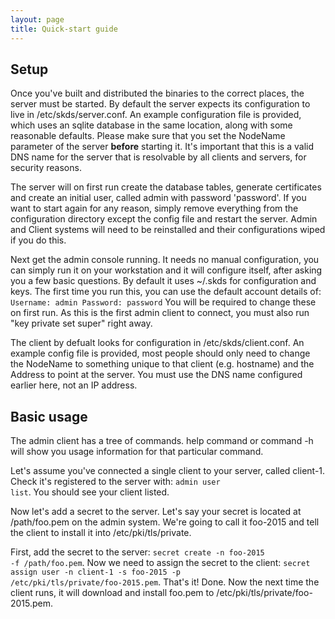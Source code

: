 ```yaml
---
layout: page
title: Quick-start guide
---
```


## Setup

Once you've built and distributed the binaries to the correct places, the server must be started.
By default the server expects its configuration to live in /etc/skds/server.conf.  An example configuration file is provided, which uses an sqlite database in the same location, along with some reasonable defaults.
Please make sure that you set the NodeName parameter of the server **before** starting it.  It's important that this is a valid DNS name for the server that is resolvable by all clients and servers, for security reasons.

The server will on first run create the database tables, generate certificates and create an initial user, called admin with password 'password'.
If you want to start again for any reason, simply remove everything from the configuration directory except the config file and restart the server.  Admin and Client systems will need to be reinstalled and their configurations wiped if you do this.

Next get the admin console running.  It needs no manual configuration, you can simply run it on your workstation and it will configure itself, after asking you a few basic questions.  By default it uses ~/.skds for configuration and keys.
The first time you run this, you can use the default account details of:
``` Username: admin Password: password```
You will be required to change these on first run.  As this is the first admin client to connect, you must also run "key private set super" right away.

The client by defualt looks for configuration in /etc/skds/client.conf.  An example config file is provided, most people should only need to change the NodeName to something unique to that client (e.g. hostname) and the Address to point at the server.  You must use the DNS name configured earlier here, not an IP address.

## Basic usage

The admin client has a tree of commands.  help command or command -h will show you usage information for that particular command.

Let's assume you've connected a single client to your server, called client-1.
Check it's registered to the server with: <code>admin user list</code>.  You should see your client listed.

Now let's add a secret to the server.  Let's say your secret is located at /path/foo.pem on the admin system.  We're going to call it foo-2015 and tell the client to install it into /etc/pki/tls/private.

First, add the secret to the server: <code>secret create -n foo-2015 -f /path/foo.pem</code>.  Now we need to assign the secret to the client: <code>secret assign user -n client-1 -s foo-2015 -p /etc/pki/tls/private/foo-2015.pem</code>.  That's it! Done.  Now the next time the client runs, it will download and install foo.pem to /etc/pki/tls/private/foo-2015.pem.
